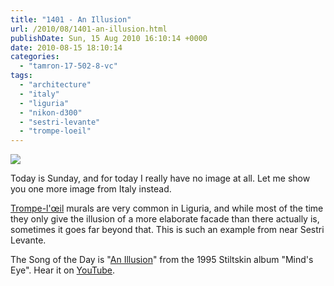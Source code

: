 ```yaml
---
title: "1401 - An Illusion"
url: /2010/08/1401-an-illusion.html
publishDate: Sun, 15 Aug 2010 16:10:14 +0000
date: 2010-08-15 18:10:14
categories: 
  - "tamron-17-502-8-vc"
tags: 
  - "architecture"
  - "italy"
  - "liguria"
  - "nikon-d300"
  - "sestri-levante"
  - "trompe-loeil"
---
```

<a target="_blank" href="https://d25zfm9zpd7gm5.cloudfront.net/1200x1200/2010/20100622_102125_ps.jpg"><img src="https://d25zfm9zpd7gm5.cloudfront.net/0600x0600/2010/20100622_102125_ps.jpg" /></a>

Today is Sunday, and for today I really have no image at all. Let me show you one more image from Italy instead.

 <a href="http://en.wikipedia.org/wiki/Trompe_d'oil">Trompe-l'œil</a> murals are very common in Liguria, and while most of the time they only give the illusion of a more elaborate facade than there actually is, sometimes it goes far beyond that. This is such an example from near Sestri Levante.

The Song of the Day is "<a target="_blank" href="http://www.lyricsmode.com/lyrics/s/stiltskin/an_illusion.html">An Illusion</a>" from the 1995 Stiltskin album "Mind's Eye". Hear it on <a target="_blank" href="http://www.youtube.com/watch?v=SlY8CAuzTeY">YouTube</a>.
